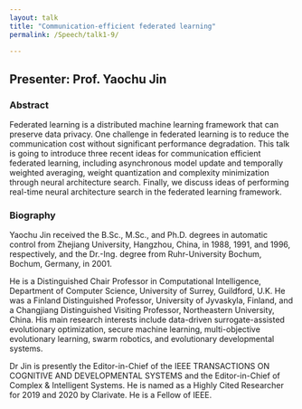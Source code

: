 ```yaml
---
layout: talk
title: "Communication-efficient federated learning"
permalink: /Speech/talk1-9/

---
```


<div class="talk-container">
    <div class="talk-header">
        <h2>Presenter: Prof. Yaochu Jin</h2>
    </div>
    <h3>Abstract</h3>
    <p>
Federated learning is a distributed machine learning framework that can preserve data privacy. One challenge in federated learning is to reduce the communication cost without significant performance degradation. This talk is going to introduce three recent ideas for communication efficient federated learning, including asynchronous model update and temporally weighted averaging, weight quantization and complexity minimization through neural architecture search. Finally, we discuss ideas of performing real-time neural architecture search in the federated learning framework.
    </p>
    <h3>Biography</h3>
    <p>
Yaochu Jin received the B.Sc., M.Sc., and Ph.D. degrees in automatic control from Zhejiang University, Hangzhou, China, in 1988, 1991, and 1996, respectively, and the Dr.-Ing. degree from Ruhr-University Bochum, Bochum, Germany, in 2001.
    </p>
    <p>
He is a Distinguished Chair Professor in Computational Intelligence, Department of Computer Science, University of Surrey, Guildford, U.K. He was a Finland Distinguished Professor, University of Jyvaskyla, Finland, and a Changjiang Distinguished Visiting Professor, Northeastern University, China. His main research interests include data-driven surrogate-assisted evolutionary optimization, secure machine learning, multi-objective evolutionary learning, swarm robotics, and evolutionary developmental systems.
    </p>
        <p>
Dr Jin is presently the Editor-in-Chief of the IEEE TRANSACTIONS ON COGNITIVE AND DEVELOPMENTAL SYSTEMS and the Editor-in-Chief of Complex & Intelligent Systems. He is named as a Highly Cited Researcher for 2019 and 2020 by Clarivate. He is a Fellow of IEEE.
    </p>
</div>

